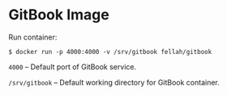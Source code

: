 # GitBook Image

Run container:

```
$ docker run -p 4000:4000 -v /srv/gitbook fellah/gitbook
```

`4000` – Default port of GitBook service.

`/srv/gitbook` – Default working directory for GitBook container.
